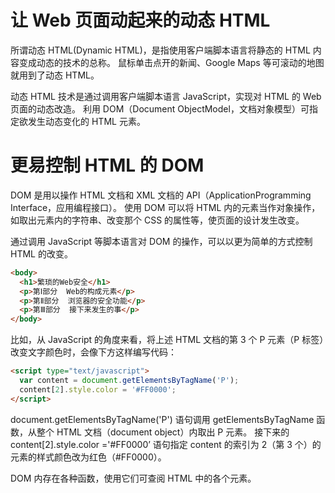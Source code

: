 # 让 Web 页面动起来的动态 HTML

所谓动态 HTML(Dynamic HTML)，是指使用客户端脚本语言将静态的 HTML 内容变成动态的技术的总称。
鼠标单击点开的新闻、Google Maps 等可滚动的地图就用到了动态 HTML。

动态 HTML 技术是通过调用客户端脚本语言 JavaScript，实现对 HTML 的 Web 页面的动态改造。
利用 DOM（Document ObjectModel，文档对象模型）可指定欲发生动态变化的 HTML 元素。










# 更易控制 HTML 的 DOM

DOM 是用以操作 HTML 文档和 XML 文档的 API（ApplicationProgramming Interface，应用编程接口）。
使用 DOM 可以将 HTML 内的元素当作对象操作，如取出元素内的字符串、改变那个 CSS 的属性等，使页面的设计发生改变。

通过调用 JavaScript 等脚本语言对 DOM 的操作，可以以更为简单的方式控制 HTML 的改变。

```html
<body>
  <h1>繁琐的Web安全</h1>
  <p>第Ⅰ部分  Web的构成元素</p>
  <p>第Ⅱ部分  浏览器的安全功能</p>
  <p>第Ⅲ部分  接下来发生的事</p>
</body>
```

比如，从 JavaScript 的角度来看，将上述 HTML 文档的第 3 个 P 元素（P 标签）改变文字颜色时，会像下方这样编写代码：

```html
<script type="text/javascript">
  var content = document.getElementsByTagName('P');
  content[2].style.color = '#FF0000';
</script>
```

document.getElementsByTagName('P') 语句调用 getElementsByTagName 函数，从整个 HTML 文档（document object）内取出 P 元素。
接下来的 content[2].style.color ='#FF0000’ 语句指定 content 的索引为 2（第 3 个）的元素的样式颜色改为红色（#FF0000）。

DOM 内存在各种函数，使用它们可查阅 HTML 中的各个元素。
